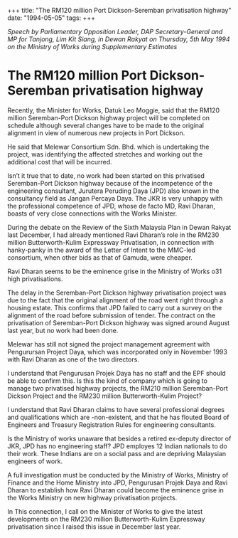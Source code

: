 +++ 
title: "The RM120 million Port Dickson-Seremban privatisation highway"
date: "1994-05-05"
tags:
+++

_Speech by Parliamentary Opposition Leader, DAP Secretary-General and MP for Tanjong, Lim Kit Siang, in Dewan Rakyat on Thursday, 5th May 1994 on the Ministry of Works during Supplementary Estimates_

# The RM120 million Port Dickson-Seremban privatisation highway

Recently, the Minister for Works, Datuk Leo Moggie, said that the RM120 million Seremban-Port Dickson highway project will be completed on schedule although several changes have to be made to the original alignment in view of numerous new projects in Port Dickson.</u>

He said that Melewar Consortium Sdn. Bhd. which is undertaking the project, was identifying the affected stretches and working out the additional cost that will be incurred.

Isn’t it true that to date,	no work had been started on this privatised Seremban-Port Dickson highway because of the incompetence of the engineering consultant, Jurutera Peruding Daya (JPD) also known in the consultancy field as Jangan Percaya Daya. The JKR is very unhappy with the professional competence of JPD, whose de facto MD, Ravi Dharan, boasts of very close connections with the Works Minister.

During the debate on the Review of the Sixth Malaysia Plan in Dewan Rakyat last December, I had already mentioned Ravi Dharan’s role in the RM230 million Butterworth-Kulim Expressway Privatisation, in connection with hanky-panky in the award of the Letter of Intent to the MMC-led consortium, when other bids as that of Gamuda, were cheaper.

Ravi Dharan seems to be the eminence grise in the Ministry of Works o31 high privatisations.

The delay in the Seremban-Port	Dickson highway privatisation project was due to the fact that the original alignment of the road went right through a housing estate. This confirms that JPD failed to carry out a survey on the alignment of the road before submission of tender. The contract on the privatisation of Seremban-Port Dickson highway was signed around August last year, but no work had been done.

Melewar has still not signed the project management agreement with Pengurursan Project Daya, which was incorporated only in November 1993 with Ravi Dharan as one of the two directors.

I understand that Pengurusan Projek Daya has no staff and the EPF should be able to confirm this. Is this the kind of company which is going to manage two privatised highway projects, the RM210 million Seremban-Port Dickson Project and the RM230 million Butterworth-Kulim Project?

I understand that Ravi Dharan claims to have several professional degrees and qualifications which are -non-existent, and that he has flouted Board of Engineers and Treasury Registration Rules for engineering consultants.

Is the Ministry of works unaware that besides a retired ex-deputy director of JKR, JPD has no engineering staff? JPD employes 12 Indian nationals to do their work. These Indians are on a social pass and are depriving Malaysian engineers of work.

A full investigation must be conducted by the Ministry of Works, Ministry of Finance and the Home Ministry into JPD, Pengurusan Projek Daya and Ravi Dharan to establish how Ravi Dharan could become the eminence grise in the Works Ministry on new highway privatisation projects.

In This connection, I call on the Minister of Works to give the latest developments on the RM230 million Butterworth-Kulim Expressway privatisation since I raised this issue in December last year.
 
